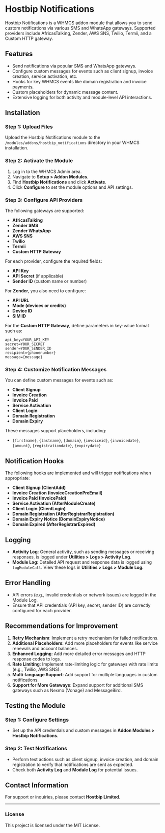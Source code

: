 
# Hostbip Notifications

Hostbip Notifications is a WHMCS addon module that allows you to send custom notifications via various SMS and WhatsApp gateways. Supported providers include AfricasTalking, Zender, AWS SNS, Twilio, Termii, and a Custom HTTP gateway.

## Features
- Send notifications via popular SMS and WhatsApp gateways.
- Configure custom messages for events such as client signup, invoice creation, service activation, etc.
- Hooks for key WHMCS events like domain registration and invoice payments.
- Custom placeholders for dynamic message content.
- Extensive logging for both activity and module-level API interactions.

## Installation

### Step 1: Upload Files
Upload the Hostbip Notifications module to the `/modules/addons/hostbip_notifications` directory in your WHMCS installation.

### Step 2: Activate the Module
1. Log in to the WHMCS Admin area.
2. Navigate to **Setup > Addon Modules**.
3. Find **Hostbip Notifications** and click **Activate**.
4. Click **Configure** to set the module options and API settings.

### Step 3: Configure API Providers
The following gateways are supported:
- **AfricasTalking**
- **Zender SMS**
- **Zender WhatsApp**
- **AWS SNS**
- **Twilio**
- **Termii**
- **Custom HTTP Gateway**

For each provider, configure the required fields:
- **API Key**
- **API Secret** (if applicable)
- **Sender ID** (custom name or number)

For **Zender**, you also need to configure:
- **API URL**
- **Mode (devices or credits)**
- **Device ID**
- **SIM ID**

For the **Custom HTTP Gateway**, define parameters in key-value format such as:
```
api_key=YOUR_API_KEY
secret=YOUR_SECRET
sender=YOUR_SENDER_ID
recipient={phonenumber}
message={message}
```

### Step 4: Customize Notification Messages
You can define custom messages for events such as:
- **Client Signup**
- **Invoice Creation**
- **Invoice Paid**
- **Service Activation**
- **Client Login**
- **Domain Registration**
- **Domain Expiry**

These messages support placeholders, including:
- `{firstname}`, `{lastname}`, `{domain}`, `{invoiceid}`, `{invoicedate}`, `{amount}`, `{registrationdate}`, `{expirydate}`

## Notification Hooks
The following hooks are implemented and will trigger notifications when appropriate:
- **Client Signup (ClientAdd)**
- **Invoice Creation (InvoiceCreationPreEmail)**
- **Invoice Paid (InvoicePaid)**
- **Service Activation (AfterModuleCreate)**
- **Client Login (ClientLogin)**
- **Domain Registration (AfterRegistrarRegistration)**
- **Domain Expiry Notice (DomainExpiryNotice)**
- **Domain Expired (AfterRegistrarExpired)**

## Logging
- **Activity Log**: General activity, such as sending messages or receiving responses, is logged under **Utilities > Logs > Activity Log**.
- **Module Log**: Detailed API request and response data is logged using `logModuleCall`. View these logs in **Utilities > Logs > Module Log**.

## Error Handling
- API errors (e.g., invalid credentials or network issues) are logged in the Module Log.
- Ensure that API credentials (API key, secret, sender ID) are correctly configured for each provider.

## Recommendations for Improvement
1. **Retry Mechanism**: Implement a retry mechanism for failed notifications.
2. **Additional Placeholders**: Add more placeholders for events like service renewals and account balances.
3. **Enhanced Logging**: Add more detailed error messages and HTTP response codes to logs.
4. **Rate Limiting**: Implement rate-limiting logic for gateways with rate limits (e.g., Twilio, AWS SNS).
5. **Multi-language Support**: Add support for multiple languages in custom notifications.
6. **Support for More Gateways**: Expand support for additional SMS gateways such as Nexmo (Vonage) and MessageBird.

## Testing the Module
### Step 1: Configure Settings
- Set up the API credentials and custom messages in **Addon Modules > Hostbip Notifications**.

### Step 2: Test Notifications
- Perform test actions such as client signup, invoice creation, and domain registration to verify that notifications are sent as expected.
- Check both **Activity Log** and **Module Log** for potential issues.

## Contact Information
For support or inquiries, please contact **Hostbip Limited**.

---

### License
This project is licensed under the MIT License.
